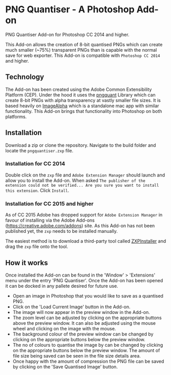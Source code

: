# PNG Quantiser - A Photoshop Add-on
PNG Quantiser Add-on for Photoshop CC 2014 and higher.

This Add-on allows the creation of 8-bit quantised PNGs which can create much smaller (~75%) transparent PNGs than is capable with the normal save for web exporter.
This Add-on is compatible with `Photoshop CC 2014` and higher.

## Technology
The Add-on has been created using the Adobe Common Extensibility Platform (CEP).
Under the hood it uses the [pngquant](https://pngquant.org/) Library which can create 8-bit PNGs with alpha transparency at vastly smaller file sizes.
It is based heavily on [ImageAlpha](https://pngmini.com/) which is a standalone mac app with similar functionality. This Add-on brings that functionality into Photoshop on both platforms.

## Installation
Download a zip or clone the repository.
Navigate to the build folder and locate the `pngquantiser.zxp` file.

### Installation for CC 2014
Double click on the `zxp` file and `Adobe Extension Manager` should launch and allow you to install the Add-on.
When asked `The publisher of the extension could not be verified... Are you sure you want to install this extension`. Click `Install`.

### Installation for CC 2015 and higher
As of CC 2015 Adobe has dropped support for `Adobe Extension Manager` in favour of installing via the Adobe Add-ons (https://creative.adobe.com/addons) site.
As this Add-on has not been published yet, the `zxp` needs to be installed manually.

The easiest method is to download a third-party tool called [ZXPInstaller](http://zxpinstaller.com/) and drag the `zxp` file onto the tool.

## How it works
Once installed the Add-on can be found in the 'Window' > 'Extensions' menu under the entry 'PNG Quantiser'.
Once the Add-on has been opened it can be docked in any pallete desired for future use.

- Open an image in Photoshop that you would like to save as a quantised PNG.
- Click on the 'Load Current Image' button in the Add-on.
- The image will now appear in the preview window in the Add-on.
- The zoom level can be adjusted by clicking on the appropriate buttons above the preview window. It can also be adjusted using the mouse wheel and clicking on the image with the mouse.
- The background colour of the preview window can be changed by clicking on the appropriate buttons below the preview window.
- The no of colours to quantise the image by can be changed by clicking on the appropriate buttons below the preview window. The amount of file size being saved can be seen in the file size details area.
- Once happy with the amount of compression the PNG file can be saved by clicking on the 'Save Quantised Image' button.
